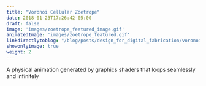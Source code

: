 ```yaml
---
title: "Voronoi Cellular Zoetrope"
date: 2018-01-23T17:26:42-05:00
draft: false 
image: 'images/zoetrope_featured_image.gif'
animatedImage: 'images/zoetrope_featured.gif'
linkdirectlytoblog: "/blog/posts/design_for_digital_fabrication/voronoi-cellular-zoetrope/"
showonlyimage: true
weight: 2
---
```


A physical animation generated by graphics shaders that loops seamlessly and infinitely
